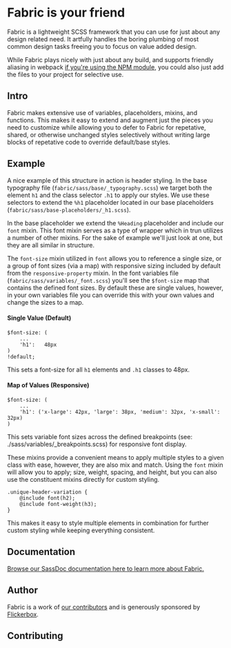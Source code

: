 # Fabric is your friend

Fabric is a lightweight SCSS framework that you can use for just about any design related need. It artfully handles the boring plumbing of most common design tasks freeing you to focus on value added design.

While Fabric plays nicely with just about any build, and supports friendly aliasing in webpack [if you're using the NPM module](https://www.npmjs.com/package/@flickerbox/fabric), you could also just add the files to your project for selective use.


## Intro

Fabric makes extensive use of variables, placeholders, mixins, and functions. This makes it easy to extend and augment just the pieces you need to customize while allowing you to defer to Fabric for repetative, shared, or otherwise unchanged styles selectively without writing large blocks of repetative code to override default/base styles.

## Example

A nice example of this structure in action is header styling. In the base typography file (`fabric/sass/base/_typography.scss`) we target both the element `h1` and the class selector `.h1` to apply our styles. We use these selectors to extend the `%h1` placeholder located in our base placeholders (`fabric/sass/base-placeholders/_h1.scss`). 

In the base placeholder we extend the `%Heading` placeholder and include our `font` mixin. This font mixin serves as a type of wrapper which in trun utilizes a number of other mixins. For the sake of example we'll just look at one, but they are all similar in structure.

The `font-size` mixin utilized in `font` allows you to reference a single size, or a group of font sizes (via a map) with responsive sizing included by default from the `responsive-property` mixin. In the font variables file (`fabric/sass/variables/_font.scss`) you'll see the `$font-size` map that contains the defined font sizes. By default these are single values, however, in your own variables file you can override this with your own values and change the sizes to a map.

#### Single Value (Default)
```
$font-size: (
	...
	'h1':   48px
)                                                             !default;
```

This sets a font-size for all `h1` elements and `.h1` classes to 48px.

#### Map of Values (Responsive)
```
$font-size: (
	...
	'h1': ('x-large': 42px, 'large': 38px, 'medium': 32px, 'x-small': 32px)
)
```
This sets variable font sizes across the defined breakpoints (see: ./sass/variables/_breakpoints.scss) for responsive font display.

These mixins provide a convenient means to apply multiple styles to a given class with ease, however, they are also mix and match. Using the `font` mixin will allow you to apply; size, weight, spacing, and height, but you can also use the constituent mixins directly for custom styling.

```
.unique-header-variation {
	@include font(h2);
	@include font-weight(h3);
}
```

This makes it easy to style multiple elements in combination for further custom styling while keeping everything consistent.


## Documentation

[Browse our SassDoc documentation here to learn more about Fabric.](https://flickerbox.github.io/fabric/docs/index.html)

## Author

Fabric is a work of [our contributors](https://github.com/flickerbox/fabric/graphs/contributors) and is generously sponsored by [Flickerbox](https://www.flickerbox.com).

## Contributing 

